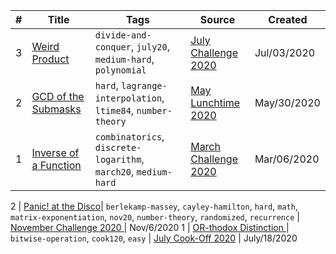 | # | Title | Tags | Source | Created |
|---| ----- | ---- | ------ | ------- |
3 | [Weird Product](https://www.codechef.com/JULY20A/problems/WEIRDMUL)| `divide-and-conquer`, `july20`, `medium-hard`, `polynomial` | [July Challenge 2020](https://www.codechef.com/JULY20A) | Jul/03/2020
2 | [GCD of the Submasks ](https://www.codechef.com/LTIME84A/problems/GCDMASK)| `hard`, `lagrange-interpolation`, `ltime84`, `number-theory` | [May Lunchtime 2020](https://www.codechef.com/LTIME84A) | May/30/2020
1 | [Inverse of a Function](https://www.codechef.com/PRACTICE/problems/INVXOR)| `combinatorics`, `discrete-logarithm`, `march20`, `medium-hard` | [March Challenge 2020](https://www.codechef.com/MARCH20A) | Mar/06/2020











2 | [Panic! at the Disco](https://www.codechef.com/NOV20A/problems/PANIC)| `berlekamp-massey`, `cayley-hamilton`, `hard`, `math`, `matrix-exponentiation`, `nov20`, `number-theory`, `randomized`, `recurrence` | [November Challenge 2020 ](https://www.codechef.com/NOV20A) | Nov/6/2020
1 | [OR-thodox Distinction ](https://www.codechef.com/problems/ORTHODOX)| `bitwise-operation`, `cook120`, `easy` | [July Cook-Off 2020](https://www.codechef.com/COOK120A) | July/18/2020
